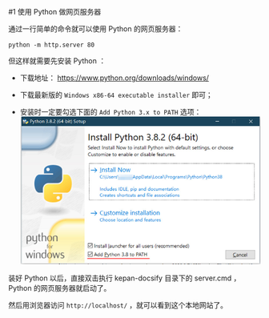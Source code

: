 #1 使用 Python 做网页服务器


通过一行简单的命令就可以使用 Python 的网页服务器：
```
python -m http.server 80
```

但这样就需要先安装 Python ：

- 下载地址： https://www.python.org/downloads/windows/

- 下载最新版的 `Windows x86-64 executable installer` 即可；

- 安装时一定要勾选下面的 `Add Python 3.x to PATH` 选项：
![Install Python](assets/Install_Python.jpg)

装好 Python 以后，直接双击执行 kepan-docsify 目录下的 server.cmd ， Python 的网页服务器就启动了。

然后用浏览器访问 `http://localhost/` ，就可以看到这个本地网站了。